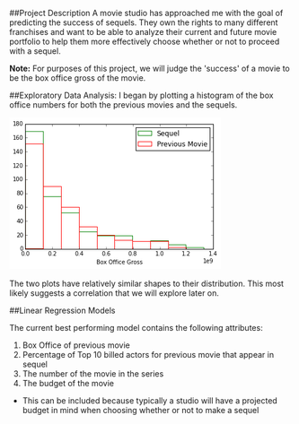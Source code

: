##Project Description
A movie studio has approached me with the goal of predicting the success of sequels. They own the rights to many different franchises and want to be able to analyze their current and future movie portfolio to help them more effectively choose whether or not to proceed with a sequel.

**Note:** For purposes of this project, we will judge the 'success' of a movie to be the box office gross of the movie.

##Exploratory Data Analysis:
I began by plotting a histogram of the box office numbers for both the previous movies and the sequels.

![](./img/BoxOffice_hist.png)

The two plots have relatively similar shapes to their distribution. This most likely suggests a correlation that we will explore later on.

##Linear Regression Models

The current best performing model contains the following attributes:

1. Box Office of previous movie
2. Percentage of Top 10 billed actors for previous movie that appear in sequel
3. The number of the movie in the series
4. The budget of the movie
  * This can be included because typically a studio will have a projected budget in mind when choosing whether or not to make a sequel


